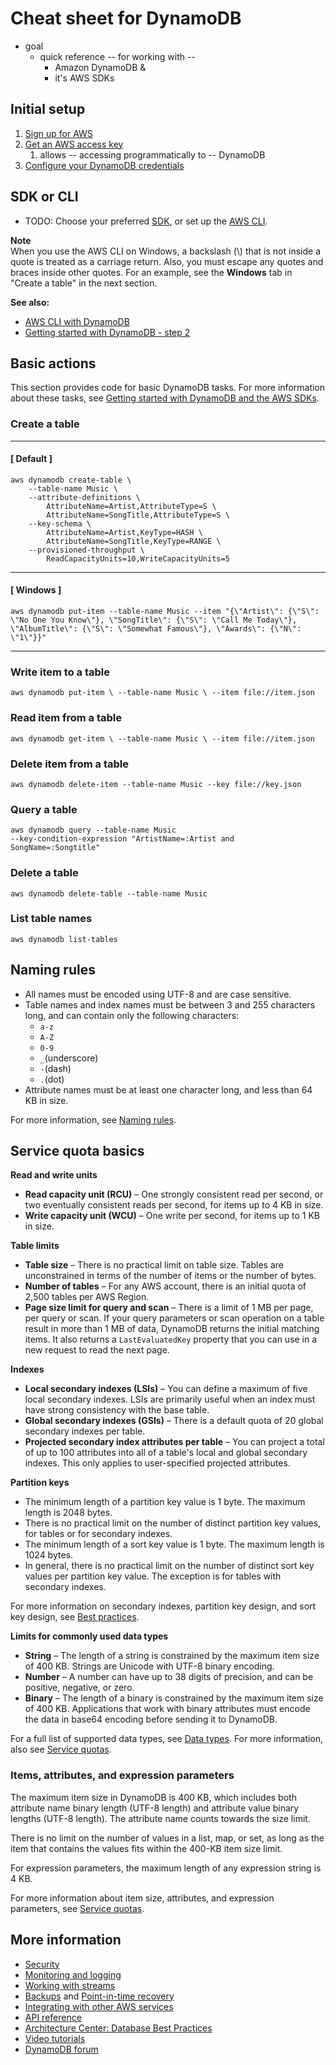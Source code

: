 # Cheat sheet for DynamoDB<a name="CheatSheet"></a>

* goal
  * quick reference -- for working with --
    * Amazon DynamoDB &
    * it's AWS SDKs

## Initial setup<a name="CheatSheet.InitialSetup"></a>

1. [Sign up for AWS](SettingUp.DynamoWebService.html#SettingUp.DynamoWebService.SignUpForAWS)
2. [Get an AWS access key](SettingUp.DynamoWebService.html#SettingUp.DynamoWebService.GetCredentials)
   1. allows -- accessing programmatically to -- DynamoDB
3. [Configure your DynamoDB credentials](SettingUp.DynamoWebService.html#SettingUp.DynamoWebService.ConfigureCredentials)
 

## SDK or CLI<a name="CheatSheet.Platform"></a>
* TODO:
Choose your preferred [SDK](sdk-general-information-section.html), or set up the [AWS CLI](/cli/latest/index.html)\.

**Note**  
When you use the AWS CLI on Windows, a backslash \(\\\) that is not inside a quote is treated as a carriage return\. Also, you must escape any quotes and braces inside other quotes\. For an example, see the **Windows** tab in "Create a table" in the next section\.

**See also:**
+ [AWS CLI with DynamoDB](Tools.CLI.html)
+ [Getting started with DynamoDB \- step 2](getting-started-step-2.html)

## Basic actions<a name="CheatSheet.BasicActions"></a>

This section provides code for basic DynamoDB tasks\. For more information about these tasks, see [Getting started with DynamoDB and the AWS SDKs](GettingStarted.html)\.

### Create a table<a name="CheatSheet.BasicActions.CreateTable"></a>

------
#### [ Default ]

```
aws dynamodb create-table \
    --table-name Music \
    --attribute-definitions \
        AttributeName=Artist,AttributeType=S \
        AttributeName=SongTitle,AttributeType=S \
    --key-schema \
        AttributeName=Artist,KeyType=HASH \
        AttributeName=SongTitle,KeyType=RANGE \
    --provisioned-throughput \
        ReadCapacityUnits=10,WriteCapacityUnits=5
```

------
#### [ Windows ]

```
aws dynamodb put-item --table-name Music --item "{\"Artist\": {\"S\": \"No One You Know\"}, \"SongTitle\": {\"S\": \"Call Me Today\"}, \"AlbumTitle\": {\"S\": \"Somewhat Famous\"}, \"Awards\": {\"N\": \"1\"}}"
```

------

### Write item to a table<a name="CheatSheet.BasicActions.WriteItem"></a>

```
aws dynamodb put-item \ --table-name Music \ --item file://item.json
```

### Read item from a table<a name="CheatSheet.BasicActions.ReadItem"></a>

```
aws dynamodb get-item \ --table-name Music \ --item file://item.json
```

### Delete item from a table<a name="CheatSheet.BasicActions.DeleteItem"></a>

```
aws dynamodb delete-item --table-name Music --key file://key.json
```

### Query a table<a name="CheatSheet.BasicActions.QueryTable"></a>

```
aws dynamodb query --table-name Music 
--key-condition-expression "ArtistName=:Artist and SongName=:Songtitle"
```

### Delete a table<a name="CheatSheet.BasicActions.DeleteTable"></a>

```
aws dynamodb delete-table --table-name Music
```

### List table names<a name="CheatSheet.BasicActions.ListTableNames"></a>

```
aws dynamodb list-tables
```

## Naming rules<a name="CheatSheet.NamingRules"></a>
+ All names must be encoded using UTF\-8 and are case sensitive\.
+ Table names and index names must be between 3 and 255 characters long, and can contain only the following characters:
  + `a-z`
  + `A-Z`
  + `0-9`
  + `_`\(underscore\)
  + `-`\(dash\)
  + `.`\(dot\)
+ Attribute names must be at least one character long, and less than 64 KB in size\.

For more information, see [Naming rules](HowItWorks.NamingRulesDataTypes.html)\.

## Service quota basics<a name="CheatSheet.ServiceBasics"></a>

**Read and write units**
+ **Read capacity unit \(RCU\)** – One strongly consistent read per second, or two eventually consistent reads per second, for items up to 4 KB in size\.
+ **Write capacity unit \(WCU\)** – One write per second, for items up to 1 KB in size\.

**Table limits**
+ **Table size** – There is no practical limit on table size\. Tables are unconstrained in terms of the number of items or the number of bytes\.
+ **Number of tables** – For any AWS account, there is an initial quota of 2,500 tables per AWS Region\. 
+ **Page size limit for query and scan** – There is a limit of 1 MB per page, per query or scan\. If your query parameters or scan operation on a table result in more than 1 MB of data, DynamoDB returns the initial matching items\. It also returns a `LastEvaluatedKey` property that you can use in a new request to read the next page\.

**Indexes**
+ **Local secondary indexes \(LSIs\)** – You can define a maximum of five local secondary indexes\. LSIs are primarily useful when an index must have strong consistency with the base table\. 
+ **Global secondary indexes \(GSIs\)** – There is a default quota of 20 global secondary indexes per table\.
+ **Projected secondary index attributes per table** – You can project a total of up to 100 attributes into all of a table's local and global secondary indexes\. This only applies to user\-specified projected attributes\.

**Partition keys**
+ The minimum length of a partition key value is 1 byte\. The maximum length is 2048 bytes\.
+ There is no practical limit on the number of distinct partition key values, for tables or for secondary indexes\.
+ The minimum length of a sort key value is 1 byte\. The maximum length is 1024 bytes\.
+ In general, there is no practical limit on the number of distinct sort key values per partition key value\. The exception is for tables with secondary indexes\.

For more information on secondary indexes, partition key design, and sort key design, see [Best practices](best-practices.html)\.

**Limits for commonly used data types**
+ **String** – The length of a string is constrained by the maximum item size of 400 KB\. Strings are Unicode with UTF\-8 binary encoding\.
+ **Number** – A number can have up to 38 digits of precision, and can be positive, negative, or zero\.
+ **Binary** – The length of a binary is constrained by the maximum item size of 400 KB\. Applications that work with binary attributes must encode the data in base64 encoding before sending it to DynamoDB\.

For a full list of supported data types, see [Data types](HowItWorks.NamingRulesDataTypes.html#HowItWorks.DataTypes)\. For more information, also see [Service quotas](ServiceQuotas.html#limits-items)\.

### Items, attributes, and expression parameters<a name="CheatSheet.ServiceBasics.Misc"></a>

The maximum item size in DynamoDB is 400 KB, which includes both attribute name binary length \(UTF\-8 length\) and attribute value binary lengths \(UTF\-8 length\)\. The attribute name counts towards the size limit\.

There is no limit on the number of values in a list, map, or set, as long as the item that contains the values fits within the 400\-KB item size limit\.

For expression parameters, the maximum length of any expression string is 4 KB\.

For more information about item size, attributes, and expression parameters, see [Service quotas](ServiceQuotas.html#limits-items)\.

## More information<a name="CheatSheet.FurtherInfo"></a>
+ [Security](security.html)
+ [Monitoring and logging](monitoring.html)
+ [Working with streams](streamsmain.html)
+ [Backups](BackupRestore.html) and [Point\-in\-time recovery](PointInTimeRecovery.html)
+ [Integrating with other AWS services](OtherServices.html) 
+ [API reference](/amazondynamodb/latest/APIReference/Welcome.html)
+ [Architecture Center: Database Best Practices](https://aws.amazon.com/architecture/databases/)
+ [Video tutorials](https://youtu.be/Mw8wCj0gkRc)
+ [DynamoDB forum](https://repost.aws/search/questions?globalSearch=dynamodb)